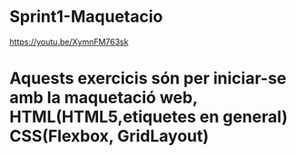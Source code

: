 # Sprint1-Maquetacio

https://youtu.be/XymnFM763sk

# Aquests exercicis són per iniciar-se amb la maquetació web, HTML(HTML5,etiquetes en general) CSS(Flexbox, GridLayout)
